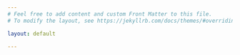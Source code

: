 ```yaml
---
# Feel free to add content and custom Front Matter to this file.
# To modify the layout, see https://jekyllrb.com/docs/themes/#overriding-theme-defaults

layout: default

---
```


<script type="text/javascript" src="//counter.websiteout.net/js/22/0/0/0"></script>
<!-- <script src="https://ajax.googleapis.com/ajax/libs/jquery/3.3.1/jquery.min.js"></script> -->

<script type="text/javascript">
</script>
